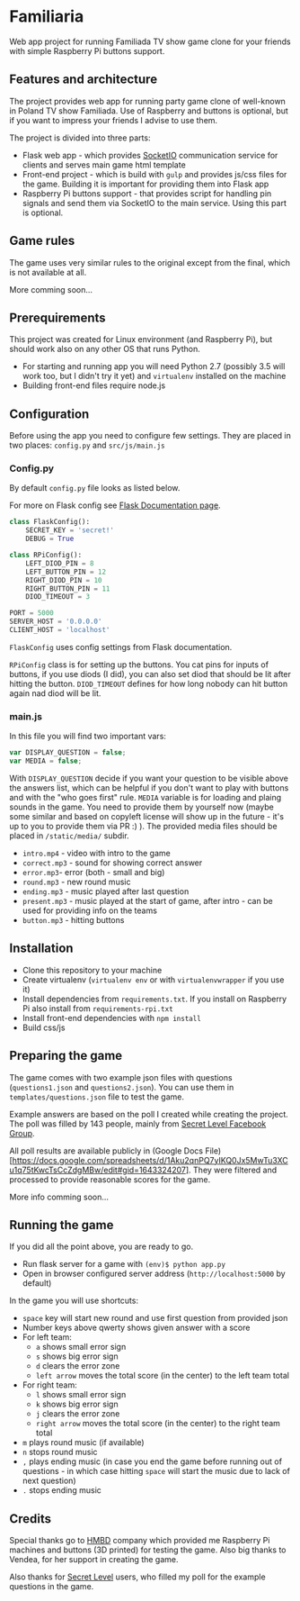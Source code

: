 # Familiaria

Web app project for running Familiada TV show game clone for your friends with simple Raspberry Pi buttons support.

## Features and architecture

The project provides web app for running party game clone of well-known in Poland TV show Familiada. Use of Raspberry and buttons is optional, but if you want to impress your friends I advise to use them.

The project is divided into three parts:

* Flask web app - which provides [SocketIO](http://socket.io) communication service for clients and serves main game html template
* Front-end project - which is build with `gulp` and provides js/css files for the game. Building it is important for providing them into Flask app
* Raspberry Pi buttons support - that provides script for handling pin signals and send them via SocketIO to the main service. Using this part is optional.

## Game rules

The game uses very similar rules to the original except from the final, which is not available at all. 

More comming soon...

## Prerequirements

This project was created for Linux environment (and Raspberry Pi), but should work also on any other OS that runs Python.

* For starting and running app you will need Python 2.7 (possibly 3.5 will work too, but I didn't try it yet) and `virtualenv` installed on the machine
* Building front-end files require node.js

## Configuration

Before using the app you need to configure few settings. They are placed in two places: `config.py` and `src/js/main.js`

### Config.py

By default `config.py` file looks as listed below. 

For more on Flask config see [Flask Documentation page](http://flask.pocoo.org/docs/0.12/config/).

```python
class FlaskConfig(): 
    SECRET_KEY = 'secret!' 
    DEBUG = True

class RPiConfig():
    LEFT_DIOD_PIN = 8
    LEFT_BUTTON_PIN = 12
    RIGHT_DIOD_PIN = 10
    RIGHT_BUTTON_PIN = 11
    DIOD_TIMEOUT = 3

PORT = 5000
SERVER_HOST = '0.0.0.0'
CLIENT_HOST = 'localhost'
```
`FlaskConfig` uses config settings from Flask documentation.

`RPiConfig` class is for setting up the buttons. You cat pins for inputs of buttons, if you use diods (I did), you can also set diod that should be lit after hitting the button. 
`DIOD_TIMEOUT` defines for how long nobody can hit button again nad diod will be lit. 

### main.js

In this file you will find two important vars:

```javascript
var DISPLAY_QUESTION = false; 
var MEDIA = false;
```

With `DISPLAY_QUESTION` decide if you want your question to be visible above the answers list, which can be helpful if you don't want to play with buttons and with the "who goes first" rule.
`MEDIA` variable is for loading and plaing sounds in the game. You need to provide them by yourself now (maybe some similar and based on copyleft license will show up in the future - it's up to you to provide them via PR :) ). The provided media files should be placed in `/static/media/` subdir.

* `intro.mp4` - video with intro to the game
* `correct.mp3` - sound for showing correct answer
* `error.mp3`- error (both - small and big)
* `round.mp3` - new round music
* `ending.mp3` - music played after last question
* `present.mp3` - music played at the start of game, after intro - can be used for providing info on the teams
* `button.mp3` - hitting buttons

## Installation

* Clone this repository to your machine
* Create virtualenv (`virtualenv env` or with `virtualenvwrapper` if you use it)
* Install dependencies from `requirements.txt`. If you install on Raspberry Pi also install from `requirements-rpi.txt`
* Install front-end dependencies with `npm install`
* Build css/js

## Preparing the game

The game comes with two example json files with questions (`questions1.json` and `questions2.json`). You can use them in `templates/questions.json` file to test the game. 

Example answers are based on the poll I created while creating the project. The poll was filled by 143 people, mainly from [Secret Level Facebook Group](https://www.facebook.com/groups/secretlevel/). 

All poll results are available publicly in (Google Docs File)[https://docs.google.com/spreadsheets/d/1Aku2qnPQ7yIKQ0Jx5MwTu3XCu1q75tKwcTsCcZdgMBw/edit#gid=1643324207]. They were filtered and processed to provide reasonable scores for the game. 

More info comming soon...

## Running the game

If you did all the point above, you are ready to go. 

* Run flask server for a game with `(env)$ python app.py`
* Open in browser configured server address (`http://localhost:5000` by default)

In the game you will use shortcuts:

* `space` key will start new round and use first question from provided json
* Number keys above qwerty shows given answer with a score
* For left team:
  * `a` shows small error sign
  * `s` shows big error sign
  * `d` clears the error zone
  * `left arrow` moves the total score (in the center) to the left team total
* For right team:
  * `l` shows small error sign
  * `k` shows big error sign
  * `j` clears the error zone
  * `right arrow` moves the total score (in the center) to the right team total
* `m` plays round music (if available)
* `n` stops round music
* `,` plays ending music (in case you end the game before running out of questions - in which case hitting `space` will start the music due to lack of next question)
* `.` stops ending music

## Credits

Special thanks go to [HMBD](http://hmbd.pl) company which provided me Raspberry Pi machines and buttons (3D printed) for testing the game. Also big thanks to Vendea, for her support in creating the game.

Also thanks for [Secret Level](https://www.facebook.com/groups/secretlevel/) users, who filled my poll for the example questions in the game. 
